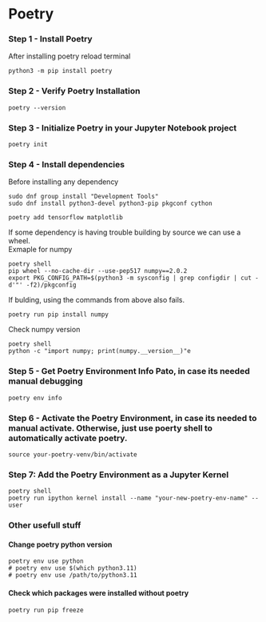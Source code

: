 # Poetry

### Step 1 - Install Poetry

After installing poetry reload terminal

```shell
python3 -m pip install poetry
```

### Step 2 - Verify Poetry Installation

```shell
poetry --version
```

### Step 3 - Initialize Poetry in your Jupyter Notebook project

```shell
poetry init
```

### Step 4 - Install dependencies

Before installing any dependency
```shell
sudo dnf group install "Development Tools"
sudo dnf install python3-devel python3-pip pkgconf cython
```

```shell
poetry add tensorflow matplotlib
```

If some dependency is having trouble building by source we can use a wheel.  
Exmaple for numpy
```shell
poetry shell
pip wheel --no-cache-dir --use-pep517 numpy==2.0.2
export PKG_CONFIG_PATH=$(python3 -m sysconfig | grep configdir | cut -d'"' -f2)/pkgconfig
```

If bulding, using the commands from above also fails.
```shell
poetry run pip install numpy
```

Check numpy version
```shell
poetry shell
python -c "import numpy; print(numpy.__version__)"e
```

### Step 5 - Get Poetry Environment Info Pato, in case its needed manual debugging

```shell
poetry env info
```

### Step 6 - Activate the Poetry Environment, in case its needed to manual activate. Otherwise, just use poerty shell to automatically activate poetry.

```shell
source your-poetry-venv/bin/activate
```

### Step 7: Add the Poetry Environment as a Jupyter Kernel

```shell
poetry shell
poetry run ipython kernel install --name "your-new-poetry-env-name" --user
```

### Other usefull stuff

#### Change poetry python version
```shell
poetry env use python
# poetry env use $(which python3.11)
# poetry env use /path/to/python3.11
```

#### Check which packages were installed without poetry
```shell
poetry run pip freeze
```
